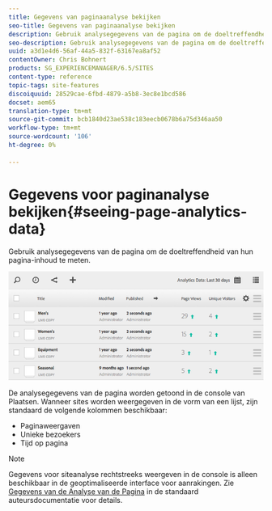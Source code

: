 ```yaml
---
title: Gegevens van paginaanalyse bekijken
seo-title: Gegevens van paginaanalyse bekijken
description: Gebruik analysegegevens van de pagina om de doeltreffendheid van hun pagina-inhoud te meten.
seo-description: Gebruik analysegegevens van de pagina om de doeltreffendheid van hun pagina-inhoud te meten.
uuid: a3d1e4d6-56af-44a5-832f-63167ea8af52
contentOwner: Chris Bohnert
products: SG_EXPERIENCEMANAGER/6.5/SITES
content-type: reference
topic-tags: site-features
discoiquuid: 28529cae-6fbd-4879-a5b8-3ec8e1bcd586
docset: aem65
translation-type: tm+mt
source-git-commit: bcb1840d23ae538c183eecb0678b6a75d346aa50
workflow-type: tm+mt
source-wordcount: '106'
ht-degree: 0%

---
```



# Gegevens voor paginanalyse bekijken{#seeing-page-analytics-data}

Gebruik analysegegevens van de pagina om de doeltreffendheid van hun pagina-inhoud te meten.

![chlimage_1-80](assets/chlimage_1-80.png)

De analysegegevens van de pagina worden getoond in de console van Plaatsen. Wanneer sites worden weergegeven in de vorm van een lijst, zijn standaard de volgende kolommen beschikbaar:

* Paginaweergaven
* Unieke bezoekers
* Tijd op pagina

>[!NOTE]
>
>Gegevens voor siteanalyse rechtstreeks weergeven in de console is alleen beschikbaar in de geoptimaliseerde interface voor aanrakingen. Zie [Gegevens van de Analyse van de Pagina](/help/sites-authoring/page-analytics-using.md) in de standaard auteursdocumentatie voor details.
